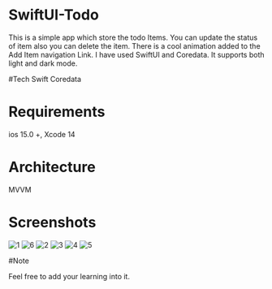 # SwiftUI-Todo 
 This is a simple app which store the todo Items. You can update the status of item also you can delete the item.
 There is a cool animation added to the Add Item navigation Link. I have used SwiftUI and Coredata.
 It supports both light and dark mode.
 
 #Tech
 Swift
 Coredata
 
 # Requirements
 ios 15.0 +, Xcode 14
 
 # Architecture
 MVVM

 # Screenshots
![1](https://user-images.githubusercontent.com/28540746/214509545-3280ae08-9cb1-41c3-9458-bd829dd38eef.png)
![6](https://user-images.githubusercontent.com/28540746/214511511-5e0221f5-c3ad-4a22-9bf5-d2d67f7c7db0.png)
![2](https://user-images.githubusercontent.com/28540746/214509558-0aa97c88-3570-4d04-a6fa-a2e260c69449.png)
![3](https://user-images.githubusercontent.com/28540746/214509574-41209979-44ab-4885-9cc7-fb55f0154367.png)
![4](https://user-images.githubusercontent.com/28540746/214509591-56bfde12-c2ce-4e69-818e-fe6eb4887899.png)
![5](https://user-images.githubusercontent.com/28540746/214509602-7cd1d82a-61a7-4b3a-a4cf-bb72658563c6.png)

#Note 

Feel free to add your learning into it.

